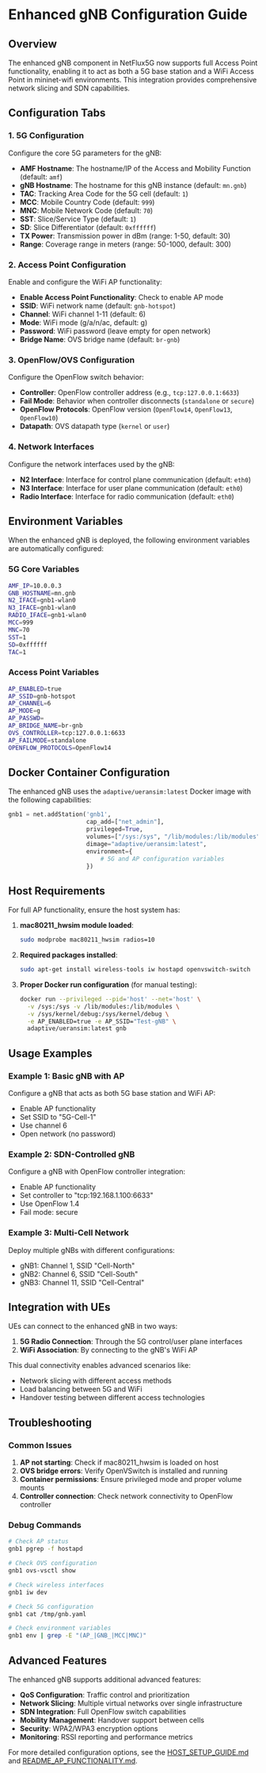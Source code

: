 # Enhanced gNB Configuration Guide

## Overview

The enhanced gNB component in NetFlux5G now supports full Access Point functionality, enabling it to act as both a 5G base station and a WiFi Access Point in mininet-wifi environments. This integration provides comprehensive network slicing and SDN capabilities.

## Configuration Tabs

### 1. 5G Configuration
Configure the core 5G parameters for the gNB:

- **AMF Hostname**: The hostname/IP of the Access and Mobility Function (default: `amf`)
- **gNB Hostname**: The hostname for this gNB instance (default: `mn.gnb`)
- **TAC**: Tracking Area Code for the 5G cell (default: `1`)
- **MCC**: Mobile Country Code (default: `999`)
- **MNC**: Mobile Network Code (default: `70`)
- **SST**: Slice/Service Type (default: `1`)
- **SD**: Slice Differentiator (default: `0xffffff`)
- **TX Power**: Transmission power in dBm (range: 1-50, default: 30)
- **Range**: Coverage range in meters (range: 50-1000, default: 300)

### 2. Access Point Configuration
Enable and configure the WiFi AP functionality:

- **Enable Access Point Functionality**: Check to enable AP mode
- **SSID**: WiFi network name (default: `gnb-hotspot`)
- **Channel**: WiFi channel 1-11 (default: 6)
- **Mode**: WiFi mode (g/a/n/ac, default: g)
- **Password**: WiFi password (leave empty for open network)
- **Bridge Name**: OVS bridge name (default: `br-gnb`)

### 3. OpenFlow/OVS Configuration
Configure the OpenFlow switch behavior:

- **Controller**: OpenFlow controller address (e.g., `tcp:127.0.0.1:6633`)
- **Fail Mode**: Behavior when controller disconnects (`standalone` or `secure`)
- **OpenFlow Protocols**: OpenFlow version (`OpenFlow14`, `OpenFlow13`, `OpenFlow10`)
- **Datapath**: OVS datapath type (`kernel` or `user`)

### 4. Network Interfaces
Configure the network interfaces used by the gNB:

- **N2 Interface**: Interface for control plane communication (default: `eth0`)
- **N3 Interface**: Interface for user plane communication (default: `eth0`)
- **Radio Interface**: Interface for radio communication (default: `eth0`)

## Environment Variables

When the enhanced gNB is deployed, the following environment variables are automatically configured:

### 5G Core Variables
```bash
AMF_IP=10.0.0.3
GNB_HOSTNAME=mn.gnb
N2_IFACE=gnb1-wlan0
N3_IFACE=gnb1-wlan0
RADIO_IFACE=gnb1-wlan0
MCC=999
MNC=70
SST=1
SD=0xffffff
TAC=1
```

### Access Point Variables
```bash
AP_ENABLED=true
AP_SSID=gnb-hotspot
AP_CHANNEL=6
AP_MODE=g
AP_PASSWD=
AP_BRIDGE_NAME=br-gnb
OVS_CONTROLLER=tcp:127.0.0.1:6633
AP_FAILMODE=standalone
OPENFLOW_PROTOCOLS=OpenFlow14
```

## Docker Container Configuration

The enhanced gNB uses the `adaptive/ueransim:latest` Docker image with the following capabilities:

```python
gnb1 = net.addStation('gnb1',
                      cap_add=["net_admin"],
                      privileged=True,
                      volumes=["/sys:/sys", "/lib/modules:/lib/modules", "/sys/kernel/debug:/sys/kernel/debug"],
                      dimage="adaptive/ueransim:latest",
                      environment={
                          # 5G and AP configuration variables
                      })
```

## Host Requirements

For full AP functionality, ensure the host system has:

1. **mac80211_hwsim module loaded**:
   ```bash
   sudo modprobe mac80211_hwsim radios=10
   ```

2. **Required packages installed**:
   ```bash
   sudo apt-get install wireless-tools iw hostapd openvswitch-switch
   ```

3. **Proper Docker run configuration** (for manual testing):
   ```bash
   docker run --privileged --pid='host' --net='host' \
     -v /sys:/sys -v /lib/modules:/lib/modules \
     -v /sys/kernel/debug:/sys/kernel/debug \
     -e AP_ENABLED=true -e AP_SSID="Test-gNB" \
     adaptive/ueransim:latest gnb
   ```

## Usage Examples

### Example 1: Basic gNB with AP
Configure a gNB that acts as both 5G base station and WiFi AP:
- Enable AP functionality
- Set SSID to "5G-Cell-1"
- Use channel 6
- Open network (no password)

### Example 2: SDN-Controlled gNB
Configure a gNB with OpenFlow controller integration:
- Enable AP functionality
- Set controller to "tcp:192.168.1.100:6633"
- Use OpenFlow 1.4
- Fail mode: secure

### Example 3: Multi-Cell Network
Deploy multiple gNBs with different configurations:
- gNB1: Channel 1, SSID "Cell-North"
- gNB2: Channel 6, SSID "Cell-South"  
- gNB3: Channel 11, SSID "Cell-Central"

## Integration with UEs

UEs can connect to the enhanced gNB in two ways:

1. **5G Radio Connection**: Through the 5G control/user plane interfaces
2. **WiFi Association**: By connecting to the gNB's WiFi AP

This dual connectivity enables advanced scenarios like:
- Network slicing with different access methods
- Load balancing between 5G and WiFi
- Handover testing between different access technologies

## Troubleshooting

### Common Issues

1. **AP not starting**: Check if mac80211_hwsim is loaded on host
2. **OVS bridge errors**: Verify OpenVSwitch is installed and running
3. **Container permissions**: Ensure privileged mode and proper volume mounts
4. **Controller connection**: Check network connectivity to OpenFlow controller

### Debug Commands

```bash
# Check AP status
gnb1 pgrep -f hostapd

# Check OVS configuration
gnb1 ovs-vsctl show

# Check wireless interfaces
gnb1 iw dev

# Check 5G configuration
gnb1 cat /tmp/gnb.yaml

# Check environment variables
gnb1 env | grep -E "(AP_|GNB_|MCC|MNC)"
```

## Advanced Features

The enhanced gNB supports additional advanced features:

- **QoS Configuration**: Traffic control and prioritization
- **Network Slicing**: Multiple virtual networks over single infrastructure
- **SDN Integration**: Full OpenFlow switch capabilities
- **Mobility Management**: Handover support between cells
- **Security**: WPA2/WPA3 encryption options
- **Monitoring**: RSSI reporting and performance metrics

For more detailed configuration options, see the [HOST_SETUP_GUIDE.md](HOST_SETUP_GUIDE.md) and [README_AP_FUNCTIONALITY.md](README_AP_FUNCTIONALITY.md).
